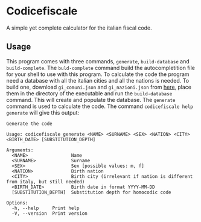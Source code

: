# Codicefiscale

 A simple yet complete calculator for the italian fiscal code.

## Usage

This program comes with three commands, `generate`, `build-database` and `build-complete`. The `buld-complete` command build the autocompletition file for your shell to use with this program.
To calculate the code the program need a database with all the italian cities and all the nations is needed. To build one, download `gi_comuni.json` and `gi_nazioni.json` from [here](https://www.gardainformatica.it/database-comuni-italiani), place them in the directory of the executable and run the `build-database` command.
This will create and populate the database. The `generate` command is used to calculate the code. The command `codicefiscale help generate` will give this output:

```text
Generate the code

Usage: codicefiscale generate <NAME> <SURNAME> <SEX> <NATION> <CITY> <BIRTH_DATE> [SUBSTITUTION_DEPTH]

Arguments:
  <NAME>                Name
  <SURNAME>             Surname
  <SEX>                 Sex [possible values: m, f]
  <NATION>              Birth nation
  <CITY>                Birth city (irrelevant if nation is different from italy, but still needed)
  <BIRTH_DATE>          Birth date in format YYYY-MM-DD
  [SUBSTITUTION_DEPTH]  Substitution depth for homocodic code

Options:
  -h, --help     Print help
  -V, --version  Print version
```
